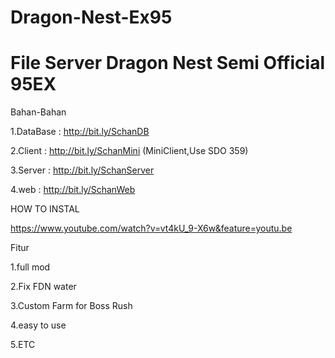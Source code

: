 # Dragon-Nest-Ex95

File Server Dragon Nest Semi Official 95EX
========================
Bahan-Bahan

1.DataBase : http://bit.ly/SchanDB

2.Client : http://bit.ly/SchanMini (MiniClient,Use SDO 359)

3.Server : http://bit.ly/SchanServer

4.web : http://bit.ly/SchanWeb

HOW TO INSTAL

https://www.youtube.com/watch?v=vt4kU_9-X6w&feature=youtu.be


Fitur

1.full mod

2.Fix FDN water

3.Custom Farm for Boss Rush

4.easy to use

5.ETC
